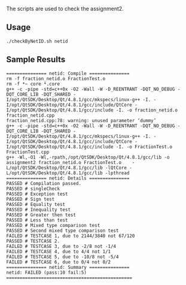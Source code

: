 The scripts are used to check the assignment2.

Usage
-----
	
	./checkByNetID.sh netid

Sample Results
--------------

	=============== netid: Compile ===============
	rm -f fraction_netid.o FractionTest.o
	rm -f *~ core *.core
	g++ -c -pipe -std=c++0x -O2 -Wall -W -D_REENTRANT -DQT_NO_DEBUG -DQT_CORE_LIB -DQT_SHARED -I/opt/QtSDK/Desktop/Qt/4.8.1/gcc/mkspecs/linux-g++ -I. -I/opt/QtSDK/Desktop/Qt/4.8.1/gcc/include/QtCore -I/opt/QtSDK/Desktop/Qt/4.8.1/gcc/include -I. -o fraction_netid.o fraction_netid.cpp
	fraction_netid.cpp:78: warning: unused parameter ‘dummy’
	g++ -c -pipe -std=c++0x -O2 -Wall -W -D_REENTRANT -DQT_NO_DEBUG -DQT_CORE_LIB -DQT_SHARED -I/opt/QtSDK/Desktop/Qt/4.8.1/gcc/mkspecs/linux-g++ -I. -I/opt/QtSDK/Desktop/Qt/4.8.1/gcc/include/QtCore -I/opt/QtSDK/Desktop/Qt/4.8.1/gcc/include -I. -o FractionTest.o FractionTest.cpp
	g++ -Wl,-O1 -Wl,-rpath,/opt/QtSDK/Desktop/Qt/4.8.1/gcc/lib -o assignment2 fraction_netid.o FractionTest.o    -L/opt/QtSDK/Desktop/Qt/4.8.1/gcc/lib -lQtCore -L/opt/QtSDK/Desktop/Qt/4.8.1/gcc/lib -lpthread
	=============== netid: Details ===============
	PASSED # Compilation passed.
	PASSED # singleCheck
	PASSED # Exception test
	PASSED # Sign test
	PASSED # Equality test
	PASSED # Inequality test
	PASSED # Greater then test
	PASSED # Less than test
	PASSED # Mixed type comparison test
	PASSED # Second mixed type comparison test
	FAILED # TESTCASE 1, due to 2144/3840 not 67/120
	PASSED # TESTCASE 2.
	FAILED # TESTCASE 3, due to -2/8 not -1/4
	FAILED # TESTCASE 4, due to 4/4 not 1/1
	FAILED # TESTCASE 5, due to -10/8 not -5/4
	FAILED # TESTCASE 6, due to 0/4 not 0/2
	=============== netid: Summary ===============
	netid: FAILED (pass:10 fail:5)
	===============================================
